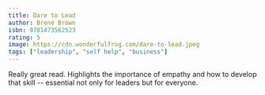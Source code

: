 ```yaml
---
title: Dare to Lead
author: Brené Brown
isbn: 9781473562523
rating: 5
image: https://cdn.wonderfulfrog.com/dare-to-lead.jpeg
tags: ["leadership", "self help", "business"]
---
```


Really great read. Highlights the importance of empathy and how to develop that skill -- essential not only for leaders but for everyone.
